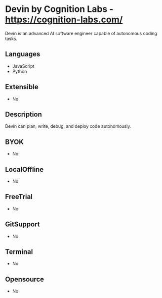 # Devin by Cognition Labs - https://cognition-labs.com/
Devin is an advanced AI software engineer capable of autonomous coding tasks.
## Languages    
- JavaScript    
- Python    
## Extensible    
 - No    
## Description    
 Devin can plan, write, debug, and deploy code autonomously.    
## BYOK    
 - No    
## LocalOffline    
 - No    
## FreeTrial    
 - No    
## GitSupport    
 - No    
## Terminal    
 - No    
## Opensource    
 - No  